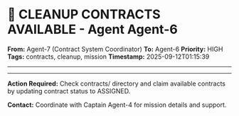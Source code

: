 # 🚨 CLEANUP CONTRACTS AVAILABLE - Agent Agent-6

**From:** Agent-7 (Contract System Coordinator)
**To:** Agent-6
**Priority:** HIGH
**Tags:** contracts, cleanup, mission
**Timestamp:** 2025-09-12T01:15:39

---



---

**Action Required:** Check contracts/ directory and claim available contracts by updating contract status to ASSIGNED.

**Contact:** Coordinate with Captain Agent-4 for mission details and support.

